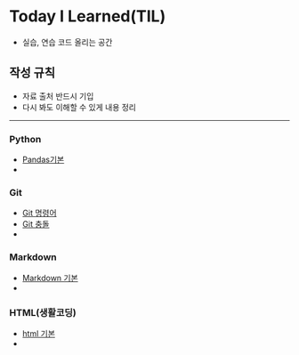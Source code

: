 # Today I Learned(TIL)
- 실습, 연습 코드 올리는 공간
## 작성 규칙
- 자료 출처 반드시 기입
- 다시 봐도 이해할 수 있게 내용 정리
---
### Python
- [Pandas기본](https://github.com/PHJoon/TIL/blob/master/Pandas/pandas.md)
-
### Git
- [Git 명령어](https://github.com/PHJoon/TIL/blob/master/Git/git-02.md)
- [Git 충돌](https://github.com/PHJoon/TIL/blob/master/Git/git_conflict.md)
- 
### Markdown
- [Markdown 기본](https://github.com/PHJoon/TIL/blob/master/Markdown/markdown.md)
-

### HTML(생활코딩)
- [html 기본](https://github.com/PHJoon/TIL/blob/master/html)
- 
